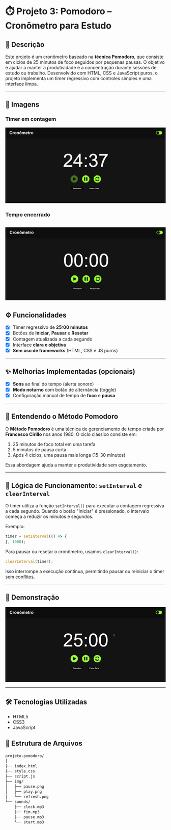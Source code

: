 # ⏱️ Projeto 3: Pomodoro – Cronômetro para Estudo

## 📝 Descrição

Este projeto é um cronômetro baseado na **técnica Pomodoro**, que consiste em ciclos de 25 minutos de foco seguidos por pequenas pausas. O objetivo é ajudar a manter a produtividade e a concentração durante sessões de estudo ou trabalho. Desenvolvido com HTML, CSS e JavaScript puros, o projeto implementa um timer regressivo com controles simples e uma interface limpa.

---

## 📸 Imagens

### Timer em contagem

![alt text](img/image-1.png)

### Tempo encerrado

![alt text](img/image-2.png)
---

## ⚙️ Funcionalidades

* [x] Timer regressivo de **25:00 minutos**
* [x] Botões de **Iniciar**, **Pausar** e **Resetar**
* [x] Contagem atualizada a cada segundo
* [x] Interface **clara e objetiva**
* [x] **Sem uso de frameworks** (HTML, CSS e JS puros)

---

## ✨ Melhorias Implementadas (opcionais)

* [x] **Sons** ao final do tempo (alerta sonoro)
* [x] **Modo noturno** com botão de alternância (toggle)
* [x] Configuração manual de tempo de **foco** e **pausa**

---

## 🧠 Entendendo o Método Pomodoro

O **Método Pomodoro** é uma técnica de gerenciamento de tempo criada por **Francesco Cirillo** nos anos 1980. O ciclo clássico consiste em:

1. 25 minutos de foco total em uma tarefa
2. 5 minutos de pausa curta
3. Após 4 ciclos, uma pausa mais longa (15-30 minutos)

Essa abordagem ajuda a manter a produtividade sem esgotamento.

---

## 🧩 Lógica de Funcionamento: `setInterval` e `clearInterval`

O timer utiliza a função `setInterval()` para executar a contagem regressiva a cada segundo. Quando o botão "Iniciar" é pressionado, o intervalo começa a reduzir os minutos e segundos.

Exemplo:

```javascript
timer = setInterval(() => {
}, 1000);
```

Para pausar ou resetar o cronômetro, usamos `clearInterval()`:

```javascript
clearInterval(timer);
```

Isso interrompe a execução contínua, permitindo pausar ou reiniciar o timer sem conflitos.

---

## 🎥 Demonstração

<img title="a title" alt="Alt text" src="img/PomodoroGif.gif">

---

## 🛠️ Tecnologias Utilizadas

* HTML5
* CSS3
* JavaScript

## 📁 Estrutura de Arquivos

```
projeto-pomodoro/
│
├── index.html
├── style.css
├── script.js
├── img/
│   ├── pause.png
│   ├── play.png
│   └── refresh.png 
└── sounds/
    ├── clock.mp3
    ├── fim.mp3
    ├── pause.mp3
    └── start.mp3
```

